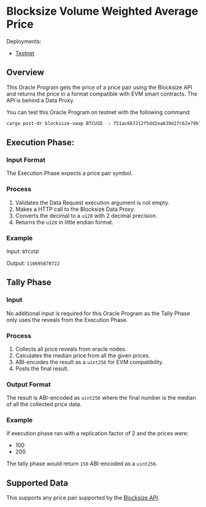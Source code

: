 # Blocksize Volume Weighted Average Price

Deployments:
- [Testnet](https://testnet.explorer.seda.xyz/oracle-programs/f51ac6b7212f5dd2ea639d27c62e79b76aa5e83a2b61a3bbb26f4bdcfb63d308)
<!-- - [Mainnet](https://explorer.seda.xyz/oracle-programs/) -->


## Overview

This Oracle Program gets the price of a price pair using the Blocksize API and returns the price in a format compatible with EVM smart contracts. The API is behind a Data Proxy.

You can test this Oracle Program on testnet with the following command:

```sh
cargo post-dr blocksize-vwap BTCUSD -i f51ac6b7212f5dd2ea639d27c62e79b76aa5e83a2b61a3bbb26f4bdcfb63d308 --gas-price 4000
```

## Execution Phase:

### Input Format

The Execution Phase expects a price pair symbol.

### Process

1. Validates the Data Request execution argument is not empty.
1. Makes a HTTP call to the Blocksize Data Proxy.
1. Converts the decimal to a `u128` with 2 decimal precision.
1. Returns the `u128` in little endian format.

### Example

Input: `BTCUSD`

Output: `110695870722`


## Tally Phase

### Input

No additional input is required for this Oracle Program as the Tally Phase only uses the reveals from the Execution Phase.

### Process

1. Collects all price reveals from oracle nodes.
1. Calculates the median price from all the given prices.
1. ABI-encodes the result as a `uint256` for EVM compatibility.
1. Posts the final result.

### Output Format

The result is ABI-encoded as `uint256` where the final number is the median of all the collected price data.

### Example

If execution phase ran with a replication factor of 2 and the prices were:
- 100
- 200

The tally phase would return `150` ABI-encoded as a `uint256`.

## Supported Data

This supports any price pair supported by the [Blocksize API](https://realtime.blocksize.dev/docs#/VWAP).